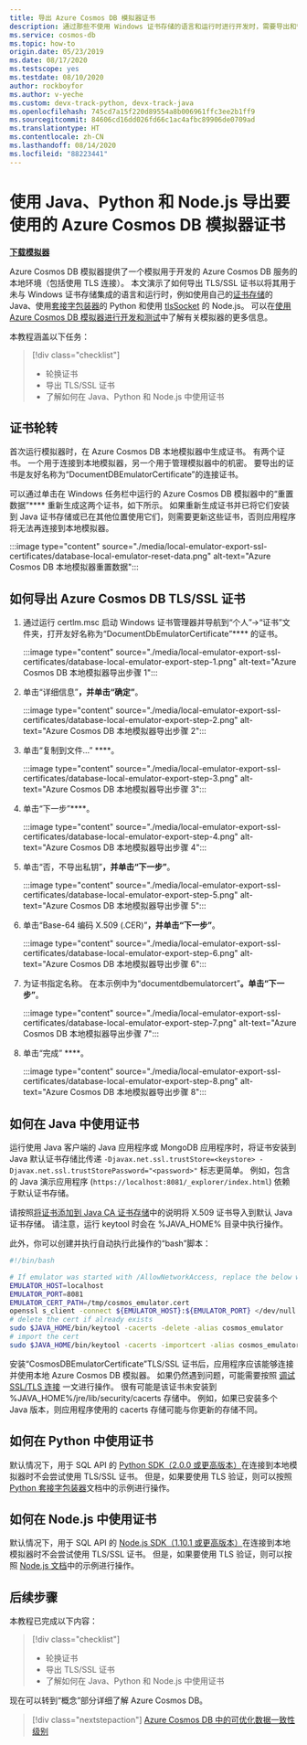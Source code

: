 ```yaml
---
title: 导出 Azure Cosmos DB 模拟器证书
description: 通过那些不使用 Windows 证书存储的语言和运行时进行开发时，需要导出和管理 TLS/SSL 证书。 此文提供了分步说明。
ms.service: cosmos-db
ms.topic: how-to
origin.date: 05/23/2019
ms.date: 08/17/2020
ms.testscope: yes
ms.testdate: 08/10/2020
author: rockboyfor
ms.author: v-yeche
ms.custom: devx-track-python, devx-track-java
ms.openlocfilehash: 745cd7a15f220d89554a8b006961ffc3ee2b1ff9
ms.sourcegitcommit: 84606cd16dd026fd66c1ac4afbc89906de0709ad
ms.translationtype: HT
ms.contentlocale: zh-CN
ms.lasthandoff: 08/14/2020
ms.locfileid: "88223441"
---
```

# <a name="export-the-azure-cosmos-db-emulator-certificates-for-use-with-java-python-and-nodejs"></a>使用 Java、Python 和 Node.js 导出要使用的 Azure Cosmos DB 模拟器证书

[**下载模拟器**](https://aka.ms/cosmosdb-emulator)

Azure Cosmos DB 模拟器提供了一个模拟用于开发的 Azure Cosmos DB 服务的本地环境（包括使用 TLS 连接）。 本文演示了如何导出 TLS/SSL 证书以将其用于未与 Windows 证书存储集成的语言和运行时，例如使用自己的[证书存储](https://docs.oracle.com/cd/E19830-01/819-4712/ablqw/index.html)的 Java、使用[套接字包装器](https://docs.python.org/2/library/ssl.html)的 Python 和使用 [tlsSocket](https://nodejs.org/api/tls.html#tls_tls_connect_options_callback) 的 Node.js。 可以在[使用 Azure Cosmos DB 模拟器进行开发和测试](./local-emulator.md)中了解有关模拟器的更多信息。

本教程涵盖以下任务：

> [!div class="checklist"]
> * 轮换证书
> * 导出 TLS/SSL 证书
> * 了解如何在 Java、Python 和 Node.js 中使用证书

## <a name="certification-rotation"></a>证书轮转

首次运行模拟器时，在 Azure Cosmos DB 本地模拟器中生成证书。 有两个证书。 一个用于连接到本地模拟器，另一个用于管理模拟器中的机密。 要导出的证书是友好名称为“DocumentDBEmulatorCertificate”的连接证书。

可以通过单击在 Windows 任务栏中运行的 Azure Cosmos DB 模拟器中的“重置数据”**** 重新生成这两个证书，如下所示。 如果重新生成证书并已将它们安装到 Java 证书存储或已在其他位置使用它们，则需要更新这些证书，否则应用程序将无法再连接到本地模拟器。

:::image type="content" source="./media/local-emulator-export-ssl-certificates/database-local-emulator-reset-data.png" alt-text="Azure Cosmos DB 本地模拟器重置数据":::

## <a name="how-to-export-the-azure-cosmos-db-tlsssl-certificate"></a>如何导出 Azure Cosmos DB TLS/SSL 证书

1. 通过运行 certlm.msc 启动 Windows 证书管理器并导航到“个人”->“证书”文件夹，打开友好名称为“DocumentDbEmulatorCertificate”**** 的证书。

    :::image type="content" source="./media/local-emulator-export-ssl-certificates/database-local-emulator-export-step-1.png" alt-text="Azure Cosmos DB 本地模拟器导出步骤 1":::

2. 单击“详细信息”****，并单击“确定”****。

    :::image type="content" source="./media/local-emulator-export-ssl-certificates/database-local-emulator-export-step-2.png" alt-text="Azure Cosmos DB 本地模拟器导出步骤 2":::

3. 单击“复制到文件...” ****。

    :::image type="content" source="./media/local-emulator-export-ssl-certificates/database-local-emulator-export-step-3.png" alt-text="Azure Cosmos DB 本地模拟器导出步骤 3":::

4. 单击“下一步”****。

    :::image type="content" source="./media/local-emulator-export-ssl-certificates/database-local-emulator-export-step-4.png" alt-text="Azure Cosmos DB 本地模拟器导出步骤 4":::

5. 单击“否，不导出私钥”****，并单击“下一步”****。

    :::image type="content" source="./media/local-emulator-export-ssl-certificates/database-local-emulator-export-step-5.png" alt-text="Azure Cosmos DB 本地模拟器导出步骤 5":::

6. 单击“Base-64 编码 X.509 (.CER)”****，并单击“下一步”****。

    :::image type="content" source="./media/local-emulator-export-ssl-certificates/database-local-emulator-export-step-6.png" alt-text="Azure Cosmos DB 本地模拟器导出步骤 6":::

7. 为证书指定名称。 在本示例中为“documentdbemulatorcert”****。单击“下一步”****。

    :::image type="content" source="./media/local-emulator-export-ssl-certificates/database-local-emulator-export-step-7.png" alt-text="Azure Cosmos DB 本地模拟器导出步骤 7":::

8. 单击“完成” ****。

    :::image type="content" source="./media/local-emulator-export-ssl-certificates/database-local-emulator-export-step-8.png" alt-text="Azure Cosmos DB 本地模拟器导出步骤 8":::

## <a name="how-to-use-the-certificate-in-java"></a>如何在 Java 中使用证书

运行使用 Java 客户端的 Java 应用程序或 MongoDB 应用程序时，将证书安装到 Java 默认证书存储比传递 `-Djavax.net.ssl.trustStore=<keystore> -Djavax.net.ssl.trustStorePassword="<password>"` 标志更简单。 例如，包含的 Java 演示应用程序 (`https://localhost:8081/_explorer/index.html`) 依赖于默认证书存储。

请按照[将证书添加到 Java CA 证书存储](/java-add-certificate-ca-store)中的说明将 X.509 证书导入到默认 Java 证书存储。 请注意，运行 keytool 时会在 %JAVA_HOME% 目录中执行操作。

此外，你可以创建并执行自动执行此操作的“bash”脚本：
```bash
#!/bin/bash

# If emulator was started with /AllowNetworkAccess, replace the below with the actual IP address of it:
EMULATOR_HOST=localhost
EMULATOR_PORT=8081
EMULATOR_CERT_PATH=/tmp/cosmos_emulator.cert
openssl s_client -connect ${EMULATOR_HOST}:${EMULATOR_PORT} </dev/null | sed -ne '/-BEGIN CERTIFICATE-/,/-END CERTIFICATE-/p' > $EMULATOR_CERT_PATH
# delete the cert if already exists
sudo $JAVA_HOME/bin/keytool -cacerts -delete -alias cosmos_emulator
# import the cert
sudo $JAVA_HOME/bin/keytool -cacerts -importcert -alias cosmos_emulator -file $EMULATOR_CERT_PATH
```

安装“CosmosDBEmulatorCertificate”TLS/SSL 证书后，应用程序应该能够连接并使用本地 Azure Cosmos DB 模拟器。 如果仍然遇到问题，可能需要按照 [调试 SSL/TLS 连接](https://docs.oracle.com/javase/7/docs/technotes/guides/security/jsse/ReadDebug.html) 一文进行操作。 很有可能是该证书未安装到 %JAVA_HOME%/jre/lib/security/cacerts 存储中。 例如，如果已安装多个 Java 版本，则应用程序使用的 cacerts 存储可能与你更新的存储不同。

## <a name="how-to-use-the-certificate-in-python"></a>如何在 Python 中使用证书

默认情况下，用于 SQL API 的 [Python SDK（2.0.0 或更高版本）](sql-api-sdk-python.md)在连接到本地模拟器时不会尝试使用 TLS/SSL 证书。 但是，如果要使用 TLS 验证，则可以按照 [Python 套接字包装器](https://docs.python.org/2/library/ssl.html)文档中的示例进行操作。

## <a name="how-to-use-the-certificate-in-nodejs"></a>如何在 Node.js 中使用证书

默认情况下，用于 SQL API 的 [Node.js SDK（1.10.1 或更高版本）](sql-api-sdk-node.md)在连接到本地模拟器时不会尝试使用 TLS/SSL 证书。 但是，如果要使用 TLS 验证，则可以按照 [Node.js 文档](https://nodejs.org/api/tls.html#tls_tls_connect_options_callback)中的示例进行操作。

## <a name="next-steps"></a>后续步骤

本教程已完成以下内容：

> [!div class="checklist"]
> * 轮换证书
> * 导出 TLS/SSL 证书
> * 了解如何在 Java、Python 和 Node.js 中使用证书

现在可以转到“概念”部分详细了解 Azure Cosmos DB。 

> [!div class="nextstepaction"]
>[Azure Cosmos DB 中的可优化数据一致性级别](../cosmos-db/consistency-levels.md)

<!-- Update_Description: update meta properties, wording update, update link -->
